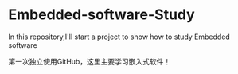 # Embedded-software-Study
In this repository,I'll start a project to show how to study Embedded software 

第一次独立使用GitHub，这里主要学习嵌入式软件！
